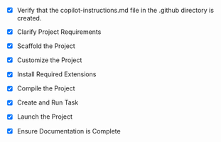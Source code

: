 <!-- Use this file to provide workspace-specific custom instructions to Copilot. For more details, visit https://code.visualstudio.com/docs/copilot/copilot-customization#_use-a-githubcopilotinstructionsmd-file -->
- [x] Verify that the copilot-instructions.md file in the .github directory is created.

- [x] Clarify Project Requirements
	<!-- Creating a ConfMap clone - web application for visualizing YAML and JSON files as interactive mind maps -->

- [x] Scaffold the Project
	<!-- Created project structure for full-stack web application with React frontend and Node.js backend -->

- [x] Customize the Project
	<!-- Implemented features: file upload, mind map visualization, search, layout options, export functionality -->

- [x] Install Required Extensions
	<!-- No specific extensions required for this project -->

- [x] Compile the Project
	<!-- All dependencies installed successfully, no compilation errors -->

- [x] Create and Run Task
	<!-- Created and launched development task to run both frontend and backend servers -->

- [x] Launch the Project
	<!-- Project launched successfully - Frontend: http://localhost:3000, Backend: http://localhost:5000 -->

- [x] Ensure Documentation is Complete
	<!-- Comprehensive README.md created with setup instructions and project documentation -->
